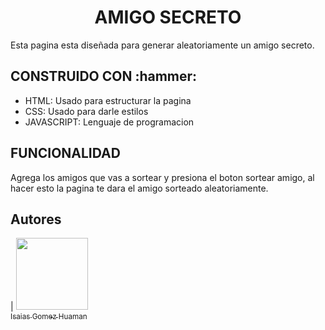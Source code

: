 <h1 align="center">AMIGO SECRETO</h1>
Esta pagina esta diseñada para generar aleatoriamente un amigo secreto.

<h2>CONSTRUIDO CON  :hammer: </h2>

- HTML: Usado para estructurar la pagina
- CSS: Usado para darle estilos
- JAVASCRIPT: Lenguaje de programacion

<h2>FUNCIONALIDAD</h2>

Agrega los amigos que vas a sortear y presiona el boton sortear amigo, al hacer esto la pagina te dara el amigo sorteado aleatoriamente.

## Autores

| [<img src="https://cdn.jsdelivr.net/gh/alohe/avatars/png/vibrent_8.png" width=115><br><sub>Isaias Gomez Huaman</sub>](https://github.com/I-saias) 

